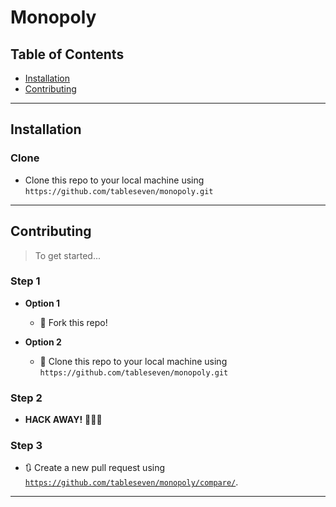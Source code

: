 # Monopoly

## Table of Contents

- [Installation](#installation)
- [Contributing](#contributing)

---

## Installation

### Clone

- Clone this repo to your local machine using `https://github.com/tableseven/monopoly.git`

---

## Contributing

> To get started...

### Step 1

- **Option 1**

  - 🍴 Fork this repo!

- **Option 2**
  - 👯 Clone this repo to your local machine using `https://github.com/tableseven/monopoly.git`

### Step 2

- **HACK AWAY!** 🔨🔨🔨

### Step 3

- 🔃 Create a new pull request using <a href="https://github.com/tableseven/monopoly/compare/" target="_blank">`https://github.com/tableseven/monopoly/compare/`</a>.

---
